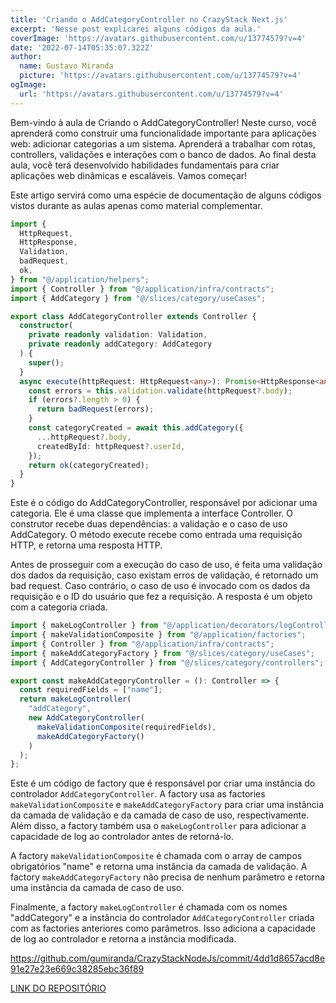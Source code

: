 ```yaml
---
title: 'Criando o AddCategoryController no CrazyStack Next.js'
excerpt: 'Nesse post explicarei alguns códigos da aula.'
coverImage: 'https://avatars.githubusercontent.com/u/13774579?v=4'
date: '2022-07-14T05:35:07.322Z'
author:
  name: Gustavo Miranda
  picture: 'https://avatars.githubusercontent.com/u/13774579?v=4'
ogImage:
  url: 'https://avatars.githubusercontent.com/u/13774579?v=4'
---
```

Bem-vindo à aula de Criando o AddCategoryController! Neste curso, você aprenderá como construir uma funcionalidade importante para aplicações web: adicionar categorias a um sistema. Aprenderá a trabalhar com rotas, controllers, validações e interações com o banco de dados. Ao final desta aula, você terá desenvolvido habilidades fundamentais para criar aplicações web dinâmicas e escaláveis. Vamos começar!

Este artigo servirá como uma espécie de documentação de alguns códigos vistos durante as aulas apenas como material complementar.

```typescript
import {
  HttpRequest,
  HttpResponse,
  Validation,
  badRequest,
  ok,
} from "@/application/helpers";
import { Controller } from "@/application/infra/contracts";
import { AddCategory } from "@/slices/category/useCases";

export class AddCategoryController extends Controller {
  constructor(
    private readonly validation: Validation,
    private readonly addCategory: AddCategory
  ) {
    super();
  }
  async execute(httpRequest: HttpRequest<any>): Promise<HttpResponse<any>> {
    const errors = this.validation.validate(httpRequest?.body);
    if (errors?.length > 0) {
      return badRequest(errors);
    }
    const categoryCreated = await this.addCategory({
      ...httpRequest?.body,
      createdById: httpRequest?.userId,
    });
    return ok(categoryCreated);
  }
}
``` 
Este é o código do AddCategoryController, responsável por adicionar uma categoria. Ele é uma classe que implementa a interface Controller. O construtor recebe duas dependências: a validação e o caso de uso AddCategory. O método execute recebe como entrada uma requisição HTTP, e retorna uma resposta HTTP.

Antes de prosseguir com a execução do caso de uso, é feita uma validação dos dados da requisição, caso existam erros de validação, é retornado um bad request. Caso contrário, o caso de uso é invocado com os dados da requisição e o ID do usuário que fez a requisição. A resposta é um objeto com a categoria criada.
```typescript
import { makeLogController } from "@/application/decorators/logControllerFactory";
import { makeValidationComposite } from "@/application/factories";
import { Controller } from "@/application/infra/contracts";
import { makeAddCategoryFactory } from "@/slices/category/useCases";
import { AddCategoryController } from "@/slices/category/controllers";

export const makeAddCategoryController = (): Controller => {
  const requiredFields = ["name"];
  return makeLogController(
    "addCategory",
    new AddCategoryController(
      makeValidationComposite(requiredFields),
      makeAddCategoryFactory()
    )
  );
};
``` 
Este é um código de factory que é responsável por criar uma instância do controlador `AddCategoryController`. A factory usa as factories `makeValidationComposite` e `makeAddCategoryFactory` para criar uma instância da camada de validação e da camada de caso de uso, respectivamente. Além disso, a factory também usa o `makeLogController` para adicionar a capacidade de log ao controlador antes de retorná-lo.

A factory `makeValidationComposite` é chamada com o array de campos obrigatórios "name" e retorna uma instância da camada de validação. A factory `makeAddCategoryFactory` não precisa de nenhum parâmetro e retorna uma instância da camada de caso de uso.

Finalmente, a factory `makeLogController` é chamada com os nomes "addCategory" e a instância do controlador `AddCategoryController` criada com as factories anteriores como parâmetros. Isso adiciona a capacidade de log ao controlador e retorna a instância modificada.

https://github.com/gumiranda/CrazyStackNodeJs/commit/4dd1d8657acd8e91e27e23e669c38285ebc36f89

[LINK DO REPOSITÓRIO](https://github.com/gumiranda/CrazyStackNodeJs)